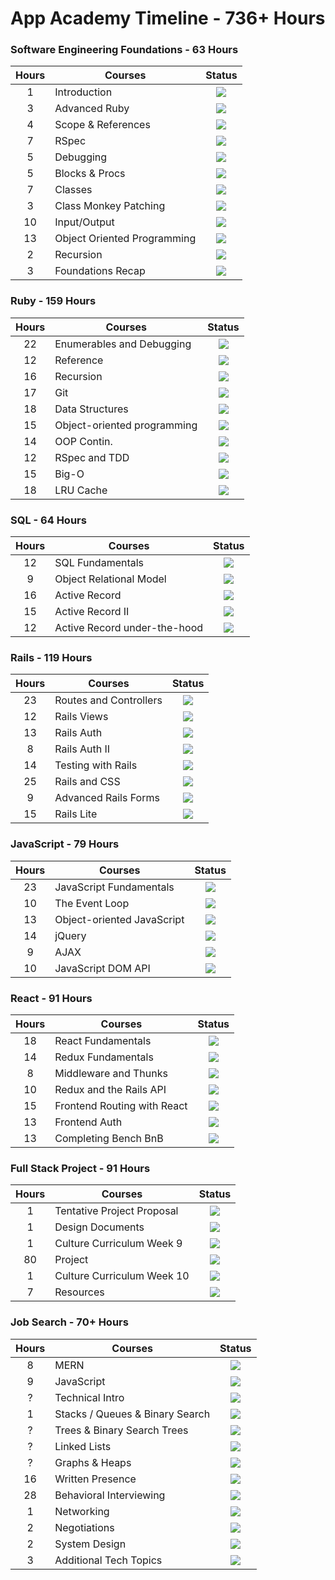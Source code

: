 # App Academy Timeline - 736+ Hours

### Software Engineering Foundations - 63 Hours
| Hours | Courses | Status |
|:---------:|---------|:------:| 
1  | Introduction | ![](https://img.shields.io/badge/-complete-green.svg)
3  | Advanced Ruby | ![](https://img.shields.io/badge/-complete-green.svg)
4  | Scope & References | ![](https://img.shields.io/badge/-complete-green.svg)
7  | RSpec | ![](https://img.shields.io/badge/-complete-green.svg)
5  | Debugging | ![](https://img.shields.io/badge/-complete-green.svg)
5  | Blocks & Procs | ![](https://img.shields.io/badge/-complete-green.svg)
7  | Classes | ![](https://img.shields.io/badge/-complete-green.svg)
3  | Class Monkey Patching | ![](https://img.shields.io/badge/-complete-green.svg)
10 | Input/Output | ![](https://img.shields.io/badge/-complete-green.svg)
13 | Object Oriented Programming | ![](https://img.shields.io/badge/-complete-green.svg)
2  | Recursion | ![](https://img.shields.io/badge/-complete-green.svg)
3  | Foundations Recap | ![](https://img.shields.io/badge/-complete-green.svg)

### Ruby - 159 Hours
| Hours | Courses | Status |
|:---------:|---------|:------:| 
22 | Enumerables and Debugging | ![](https://img.shields.io/badge/-complete-green.svg)
12 | Reference | ![](https://img.shields.io/badge/-complete-green.svg)
16 | Recursion | ![](https://img.shields.io/badge/-working-yellow.svg)
17 | Git | ![](https://img.shields.io/badge/-pending-red.svg)
18 | Data Structures | ![](https://img.shields.io/badge/-pending-red.svg)
15 | Object-oriented programming | ![](https://img.shields.io/badge/-pending-red.svg)
14 | OOP Contin. | ![](https://img.shields.io/badge/-pending-red.svg)
12 | RSpec and TDD | ![](https://img.shields.io/badge/-pending-red.svg)
15 | Big-O | ![](https://img.shields.io/badge/-pending-red.svg)
18 | LRU Cache | ![](https://img.shields.io/badge/-pending-red.svg)

### SQL - 64 Hours
| Hours | Courses | Status |
|:---------:|---------|:------:| 
12 | SQL Fundamentals | ![](https://img.shields.io/badge/-pending-red.svg)
9  | Object Relational Model | ![](https://img.shields.io/badge/-pending-red.svg)
16 | Active Record | ![](https://img.shields.io/badge/-pending-red.svg)
15 | Active Record II | ![](https://img.shields.io/badge/-pending-red.svg)
12 | Active Record under-the-hood | ![](https://img.shields.io/badge/-pending-red.svg)

### Rails - 119 Hours
| Hours | Courses | Status |
|:---------:|---------|:------:| 
23 | Routes and Controllers | ![](https://img.shields.io/badge/-pending-red.svg)
12 | Rails Views | ![](https://img.shields.io/badge/-pending-red.svg)
13 | Rails Auth | ![](https://img.shields.io/badge/-pending-red.svg)
8  | Rails Auth II | ![](https://img.shields.io/badge/-pending-red.svg)
14 | Testing with Rails | ![](https://img.shields.io/badge/-pending-red.svg)
25 | Rails and CSS | ![](https://img.shields.io/badge/-pending-red.svg)
9  | Advanced Rails Forms | ![](https://img.shields.io/badge/-pending-red.svg)
15 | Rails Lite | ![](https://img.shields.io/badge/-pending-red.svg)

### JavaScript - 79 Hours
| Hours | Courses | Status |
|:---------:|---------|:------:| 
23 | JavaScript Fundamentals | ![](https://img.shields.io/badge/-pending-red.svg)
10 | The Event Loop | ![](https://img.shields.io/badge/-pending-red.svg)
13 | Object-oriented JavaScript | ![](https://img.shields.io/badge/-pending-red.svg)
14 | jQuery | ![](https://img.shields.io/badge/-pending-red.svg)
9  | AJAX | ![](https://img.shields.io/badge/-pending-red.svg)
10 | JavaScript DOM API | ![](https://img.shields.io/badge/-pending-red.svg)

### React - 91 Hours
| Hours | Courses | Status |
|:---------:|---------|:------:| 
18 | React Fundamentals | ![](https://img.shields.io/badge/-pending-red.svg)
14 | Redux Fundamentals | ![](https://img.shields.io/badge/-pending-red.svg)
8  | Middleware and Thunks | ![](https://img.shields.io/badge/-pending-red.svg)
10 | Redux and the Rails API | ![](https://img.shields.io/badge/-pending-red.svg)
15 | Frontend Routing with React | ![](https://img.shields.io/badge/-pending-red.svg)
13 | Frontend Auth | ![](https://img.shields.io/badge/-pending-red.svg)
13 | Completing Bench BnB | ![](https://img.shields.io/badge/-pending-red.svg)

### Full Stack Project - 91 Hours
| Hours | Courses | Status |
|:---------:|---------|:------:| 
1  | Tentative Project Proposal | ![](https://img.shields.io/badge/-pending-red.svg)
1  | Design Documents | ![](https://img.shields.io/badge/-pending-red.svg)
1  | Culture Curriculum Week 9 | ![](https://img.shields.io/badge/-pending-red.svg)
80 | Project | ![](https://img.shields.io/badge/-pending-red.svg)
1  | Culture Curriculum Week 10 | ![](https://img.shields.io/badge/-pending-red.svg)
7  | Resources | ![](https://img.shields.io/badge/-pending-red.svg)

### Job Search - 70+ Hours
| Hours | Courses | Status |
|:---------:|---------|:------:| 
8  | MERN | ![](https://img.shields.io/badge/-pending-red.svg)
9  | JavaScript | ![](https://img.shields.io/badge/-pending-red.svg)
?  | Technical Intro | ![](https://img.shields.io/badge/-pending-red.svg)
1  | Stacks / Queues & Binary Search | ![](https://img.shields.io/badge/-pending-red.svg)
?  | Trees & Binary Search Trees | ![](https://img.shields.io/badge/-pending-red.svg)
?  | Linked Lists | ![](https://img.shields.io/badge/-pending-red.svg)
?  | Graphs & Heaps | ![](https://img.shields.io/badge/-pending-red.svg)
16 | Written Presence | ![](https://img.shields.io/badge/-pending-red.svg)
28 | Behavioral Interviewing | ![](https://img.shields.io/badge/-pending-red.svg)
1  | Networking | ![](https://img.shields.io/badge/-pending-red.svg)
2  | Negotiations | ![](https://img.shields.io/badge/-pending-red.svg)
2  | System Design | ![](https://img.shields.io/badge/-pending-red.svg)
3  | Additional Tech Topics | ![](https://img.shields.io/badge/-pending-red.svg)
